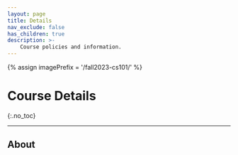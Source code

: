 ```yaml
---
layout: page
title: Details
nav_exclude: false
has_children: true
description: >-
    Course policies and information.
---
```

{% assign imagePrefix = '/fall2023-cs101/' %}

<link rel="stylesheet" href="{{ imagePrefix }}assets/css/style.css">

# Course Details
{:.no_toc}

---

## About

<p id="description"></p>

<div id="loader"></div>

<script src="{{ imagePrefix }}assets/js/library.js"></script>
<script>
        const siteButton = document.getElementById('menu-button');
        const siteNav = document.querySelector('.site-nav');

        let isVisible = false;

        siteButton.addEventListener('click', function(event) {
            event.preventDefault();
            if (isVisible) {
                siteNav.style.display = 'none';
                isVisible = false;
            } else {
                siteNav.style.display = 'block';
                isVisible = true;
            }
        });
    </script>
<script>
    library.staticData("{{site.courseDetails_sheet_url}}", "{{site.courseDetails}}","general_site_details", "details" ,{{site.site_mode_isOffline}}, "{{site.general_data_csv}}");
</script>

